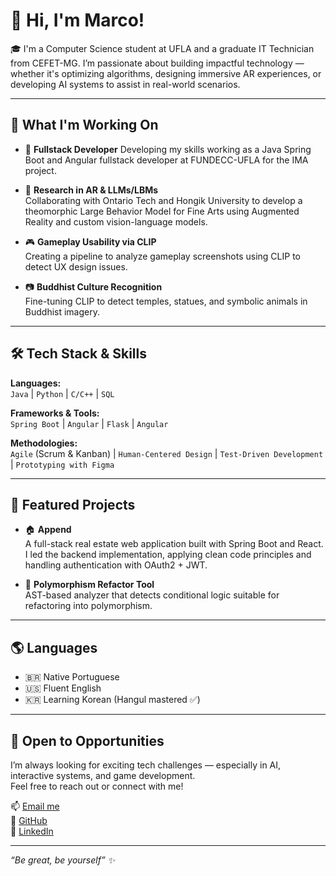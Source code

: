 # 👋 Hi, I'm Marco!

🎓 I'm a Computer Science student at UFLA and a graduate IT Technician from CEFET-MG. I’m passionate about building impactful technology — whether it's optimizing algorithms, designing immersive AR experiences, or developing AI systems to assist in real-world scenarios.

---

## 🚀 What I'm Working On
- 💼 **Fullstack Developer**
  Developing my skills working as a Java Spring Boot and Angular fullstack developer at FUNDECC-UFLA for the IMA project. 

- 🔬 **Research in AR & LLMs/LBMs**  
  Collaborating with Ontario Tech and Hongik University to develop a theomorphic Large Behavior Model for Fine Arts using Augmented Reality and custom vision-language models.

- 🎮 **Gameplay Usability via CLIP**  
  Creating a pipeline to analyze gameplay screenshots using CLIP to detect UX design issues.

- 📷 **Buddhist Culture Recognition**  
  Fine-tuning CLIP to detect temples, statues, and symbolic animals in Buddhist imagery.

---

## 🛠️ Tech Stack & Skills

**Languages:**  
`Java` | `Python` | `C/C++` | `SQL`

**Frameworks & Tools:**  
`Spring Boot` | `Angular` | `Flask` | `Angular`

**Methodologies:**  
`Agile` (Scrum & Kanban) | `Human-Centered Design` | `Test-Driven Development` | `Prototyping with Figma`

---

## 📌 Featured Projects

- 🏠 **Append**  
  A full-stack real estate web application built with Spring Boot and React. I led the backend implementation, applying clean code principles and handling authentication with OAuth2 + JWT.

- 🧠 **Polymorphism Refactor Tool**  
  AST-based analyzer that detects conditional logic suitable for refactoring into polymorphism.

---

## 🌎 Languages

- 🇧🇷 Native Portuguese  
- 🇺🇸 Fluent English  
- 🇰🇷 Learning Korean (Hangul mastered ✅)

---

## 🤝 Open to Opportunities

I’m always looking for exciting tech challenges — especially in AI, interactive systems, and game development.  
Feel free to reach out or connect with me!

📫 [Email me](mailto:marco.silva10@estudante.ufla.br)  
🐙 [GitHub](https://github.com/Am4ral)  
💼 [LinkedIn](https://linkedin.com/in/mtamaral)

---

_“Be great, be yourself” ✨_

